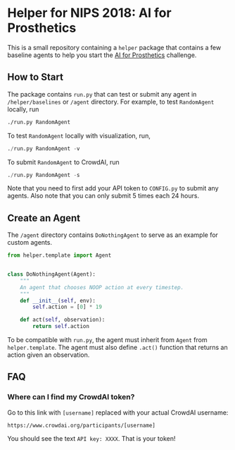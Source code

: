 # Helper for NIPS 2018: AI for Prosthetics

This is a small repository containing a `helper` package that contains a few baseline agents to help you start the [AI for Prosthetics](https://github.com/stanfordnmbl/osim-rl) challenge.



## How to Start

The package contains `run.py` that can test or submit any agent in `/helper/baselines` or `/agent` directory. For example, to test `RandomAgent` locally, run

```bash
./run.py RandomAgent
```

To test `RandomAgent` locally with visualization, run,

```python
./run.py RandomAgent -v
```

To submit `RandomAgent` to CrowdAI, run

```python
./run.py RandomAgent -s
```

Note that you need to first add your API token to `CONFIG.py` to submit any agents. Also note that you can only submit 5 times each 24 hours.



## Create an Agent

The `/agent` directory contains `DoNothingAgent` to serve as an example for custom agents.

```python
from helper.template import Agent


class DoNothingAgent(Agent):
    """
    An agent that chooses NOOP action at every timestep.
    """
    def __init__(self, env):
        self.action = [0] * 19

    def act(self, observation):
        return self.action
```

To be compatible with `run.py`, the agent must inherit from `Agent` from `helper.template`. The agent must also define `.act()` function that returns an action given an observation.



## FAQ

### Where can I find my CrowdAI token?

Go to this link with `[username]` replaced with your actual CrowdAI username:

```
https://www.crowdai.org/participants/[username]
```

You should see the text `API key: XXXX`. That is your token!

